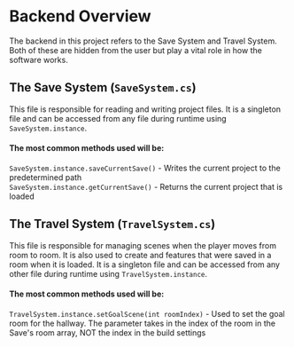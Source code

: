 # Backend Overview
The backend in this project refers to the Save System and Travel System.  
Both of these are hidden from the user but play a vital role in how the software works.  
  
## The Save System (`SaveSystem.cs`)  
This file is responsible for reading and writing project files. It is a singleton file and can be accessed from any file during runtime using `SaveSystem.instance`.  
  
#### The most common methods used will be:  
`SaveSystem.instance.saveCurrentSave()` - Writes the current project to the predetermined path  
`SaveSystem.instance.getCurrentSave()` - Returns the current project that is loaded
  
## The Travel System (`TravelSystem.cs`)  
This file is responsible for managing scenes when the player moves from room to room. It is also used to create and features that were saved in a room when it is loaded. It is a singleton file and can be accessed from any other file during runtime using `TravelSystem.instance`.  
  
#### The most common methods used will be:  
`TravelSystem.instance.setGoalScene(int roomIndex)` - Used to set the goal room for the hallway. The parameter takes in the index of the room in the Save's room array, NOT the index in the build settings
